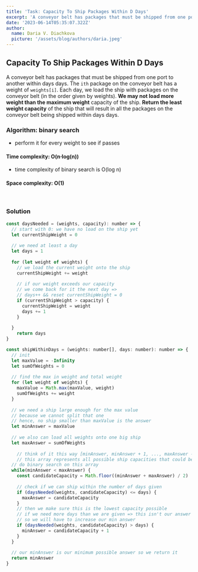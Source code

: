```yaml
---
title: 'Task: Capacity To Ship Packages Within D Days'
excerpt: 'A conveyor belt has packages that must be shipped from one port to another within days days. The ith package on the conveyor belt has a weight of weights[i]. Each day, we load the ship with packages on the conveyor belt (in the order given by weights). We may not load more weight than the maximum weight capacity of the ship. Return the least weight capacity of the ship that will result in all the packages on the conveyor belt being shipped within days days.'
date: '2023-06-14T05:35:07.322Z'
author:
  name: Daria V. Diachkova
  picture: '/assets/blog/authors/daria.jpeg'
---
```


## Capacity To Ship Packages Within D Days

A conveyor belt has packages that must be shipped from one port to another within days days. The `ith` package on the conveyor belt has a weight of `weights[i]`. Each day, we load the ship with packages on the conveyor belt (in the order given by weights). **We may not load more weight than the maximum weight** capacity of the ship. **Return the least weight capacity** of the ship that will result in all the packages on the conveyor belt being shipped within days days.

### Algorithm: binary search
- perform it for every weight to see if passes

####  Time complexity: O(n⋅log(n))
- time complexity of binary search is O(log n) 

#### Space complexity: O(1)

<br />


### Solution


```js
const daysNeeded = (weights, capacity): number => {
  // start with 0: we have no load on the ship yet
  let currentShipWeight = 0
    
  // we need at least a day
  let days = 1
    
  for (let weight of weights) {
    // we load the current weight onto the ship
    currentShipWeight += weight
        
    // if our weight exceeds our capacity 
    // we come back for it the next day => 
    // days++ && reset currentShipWeight = 0
    if (currentShipWeight > capacity) {
      currentShipWeight = weight
      days += 1    
    }
        
  }
    return days
}

const shipWithinDays = (weights: number[], days: number): number => {
  // init
  let maxValue = -Infinity
  let sumOfWeights = 0
    
  // find the max in weight and total weight
  for (let weight of weights) {
    maxValue = Math.max(maxValue, weight)
    sumOfWeights += weight
  }
    
  // we need a ship large enough for the max value
  // because we cannot split that one
  // hence, no ship smaller than maxValue is the answer
  let minAnswer = maxValue
    
  // we also can load all weights onto one big ship
  let maxAnswer = sumOfWeights
    
	// think of it this way [minAnswer, minAnswer + 1, ..., maxAnswer - 1, maxAnswer]
	// this array represents all possible ship capacities that could be our answer
  // do binary search on this array
  while(minAnswer < maxAnswer) {
    const candidateCapacity = Math.floor((minAnswer + maxAnswer) / 2)
        
    // check if we can ship within the number of days given
    if (daysNeeded(weights, candidateCapacity) <= days) {
      maxAnswer = candidateCapacity
    }
    // then we make sure this is the lowest capacity possible
    // if we need more days than we are given => this isn't our answer
    // so we will have to increase our min answer 
    if (daysNeeded(weights, candidateCapacity) > days) {
      minAnswer = candidateCapacity + 1
    }
  }
    
  // our minAnswer is our minimum possible answer so we return it
  return minAnswer
}
```
